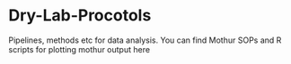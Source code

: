 # Dry-Lab-Procotols
Pipelines, methods etc for data analysis. 
You can find Mothur SOPs and R scripts for plotting mothur output here
